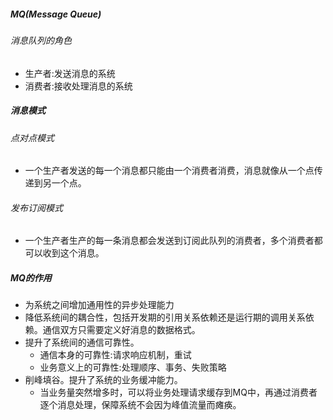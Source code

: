 ##### MQ(Message Queue)

###### 消息队列的角色

- 生产者:发送消息的系统
- 消费者:接收处理消息的系统

##### 消息模式

###### 点对点模式

- 一个生产者发送的每一个消息都只能由一个消费者消费，消息就像从一个点传递到另一个点。

###### 发布订阅模式

- 一个生产者生产的每一条消息都会发送到订阅此队列的消费者，多个消费者都可以收到这个消息。

##### MQ的作用

- 为系统之间增加通用性的异步处理能力
- 降低系统间的耦合性，包括开发期的引用关系依赖还是运行期的调用关系依赖。通信双方只需要定义好消息的数据格式。
- 提升了系统间的通信可靠性。
  - 通信本身的可靠性:请求响应机制，重试
  - 业务意义上的可靠性:处理顺序、事务、失败策略
- 削峰填谷。提升了系统的业务缓冲能力。
  - 当业务量突然增多时，可以将业务处理请求缓存到MQ中，再通过消费者逐个消息处理，保障系统不会因为峰值流量而瘫痪。

